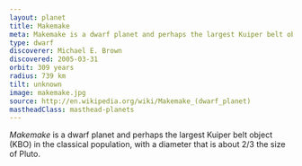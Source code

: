 ```yaml
---
layout: planet
title: Makemake
meta: Makemake is a dwarf planet and perhaps the largest Kuiper belt object.
type: dwarf
discoverer: Michael E. Brown
discovered: 2005-03-31
orbit: 309 years
radius: 739 km
tilt: unknown
image: makemake.jpg
source: http://en.wikipedia.org/wiki/Makemake_(dwarf_planet)
mastheadClass: masthead-planets
---
```


*Makemake* is a dwarf planet and perhaps the largest Kuiper belt object (KBO) in the classical population, with a diameter that is about 2/3 the size of Pluto.
